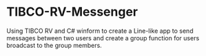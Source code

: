 # TIBCO-RV-Messenger
Using TIBCO RV and C# winform to create a Line-like app to send messages between two users and create a group function for users broadcast to the group members.
